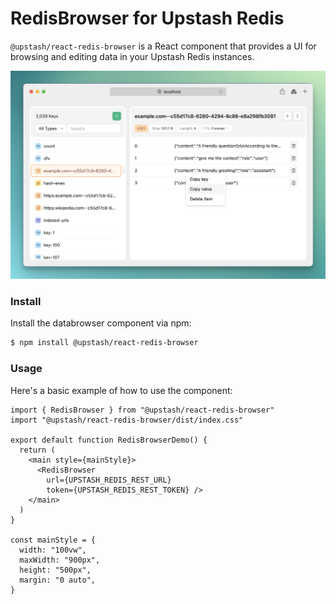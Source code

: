 # RedisBrowser for Upstash Redis
`@upstash/react-redis-browser` is a React component that provides a UI for browsing and editing data in your Upstash Redis instances.

<img src="public%2Fredis-browser.png" width="640px" />

### Install

Install the databrowser component via npm:

```bash
$ npm install @upstash/react-redis-browser
```

### Usage

Here's a basic example of how to use the component:

```tsx
import { RedisBrowser } from "@upstash/react-redis-browser"
import "@upstash/react-redis-browser/dist/index.css"

export default function RedisBrowserDemo() {
  return (
    <main style={mainStyle}>
      <RedisBrowser 
        url={UPSTASH_REDIS_REST_URL} 
        token={UPSTASH_REDIS_REST_TOKEN} />
    </main>
  )
}

const mainStyle = {
  width: "100vw",
  maxWidth: "900px",
  height: "500px",
  margin: "0 auto",
}
